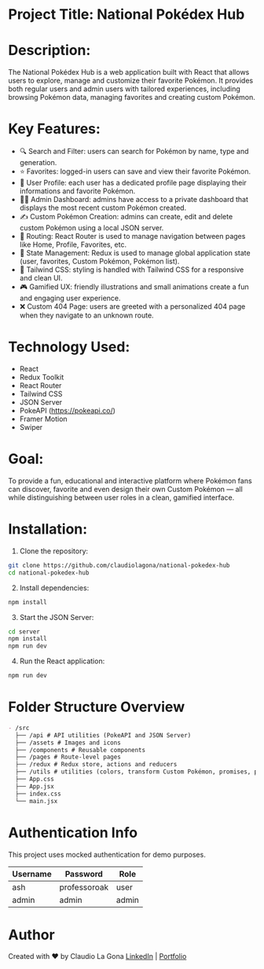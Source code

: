 # Project Title: National Pokédex Hub

# Description:

The National Pokédex Hub is a web application built with React that allows users to explore, manage and customize their favorite Pokémon.
It provides both regular users and admin users with tailored experiences, including browsing Pokémon data, managing favorites and creating
custom Pokémon.

# Key Features:

- 🔍 Search and Filter: users can search for Pokémon by name, type and generation.
- ⭐ Favorites: logged-in users can save and view their favorite Pokémon.
- 👤 User Profile: each user has a dedicated profile page displaying their informations and favorite Pokémon.
- 🧑‍💻 Admin Dashboard: admins have access to a private dashboard that displays the most recent custom Pokémon created.
- ✍️ Custom Pokémon Creation: admins can create, edit and delete custom Pokémon using a local JSON server.
- 🧭 Routing: React Router is used to manage navigation between pages like Home, Profile, Favorites, etc.
- 🧠 State Management: Redux is used to manage global application state (user, favorites, Custom Pokémon, Pokémon list).
- 💅 Tailwind CSS: styling is handled with Tailwind CSS for a responsive and clean UI.
- 🎮 Gamified UX: friendly illustrations and small animations create a fun and engaging user experience.
- ❌ Custom 404 Page: users are greeted with a personalized 404 page when they navigate to an unknown route.

# Technology Used:

- React
- Redux Toolkit
- React Router
- Tailwind CSS
- JSON Server
- PokeAPI (<a href="https://pokeapi.co/" target="_blank">https://pokeapi.co/</a>)
- Framer Motion
- Swiper

# Goal:

To provide a fun, educational and interactive platform where Pokémon fans can discover, favorite and even design their own Custom Pokémon — all
while distinguishing between user roles in a clean, gamified interface.

# Installation:

1. Clone the repository:

```bash
git clone https://github.com/claudiolagona/national-pokedex-hub
cd national-pokedex-hub
```

2. Install dependencies:

```bash
npm install
```

3. Start the JSON Server:

```bash
cd server
npm install
npm run dev
```

4. Run the React application:

```bash
npm run dev
```

# Folder Structure Overview

```markdown
- /src
  ├── /api # API utilities (PokeAPI and JSON Server)
  ├── /assets # Images and icons
  ├── /components # Reusable components
  ├── /pages # Route-level pages
  ├── /redux # Redux store, actions and reducers
  ├── /utils # utilities (colors, transform Custom Pokémon, promises, parsing Evolutions)
  ├── App.css
  ├── App.jsx
  ├── index.css
  └── main.jsx
```

# Authentication Info

This project uses mocked authentication for demo purposes.

| Username | Password     | Role  |
| -------- | ------------ | ----- |
| ash      | professoroak | user  |
| admin    | admin        | admin |

# Author

Created with ❤️ by Claudio La Gona
[LinkedIn](https://linkedin.com/in/claudio-lagona) | [Portfolio](https://www.claudiolagona.com)

